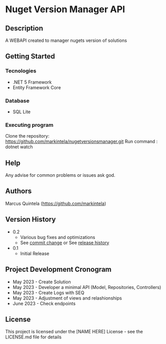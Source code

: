 # Nuget Version Manager API

## Description
A WEBAPI created to manager nugets version of solutions

## Getting Started

### Tecnologies
* .NET 5 Framework
* Entity Framework Core

### Database
* SQL Lite

### Executing program
Clone the repository: https://github.com/markintela/nugetversionsmanager.git
Run command : dotnet watch

## Help
Any advise for common problems or issues ask god.

## Authors
Marcus Quintela (https://github.com/markintela) 

## Version History

* 0.2
    * Various bug fixes and optimizations
    * See [commit change]() or See [release history]()
* 0.1
    * Initial Release

## Project Development Cronogram

* May 2023 - Create Solution
* May 2023 - Developer a minimal API (Model, Repositories, Controllers)
* May 2023 - Create Logs with SEQ
* May 2023 - Adjustment of views and relashionships
* June 2023 - Check endpoints

## License

This project is licensed under the [NAME HERE] License - see the LICENSE.md file for details






